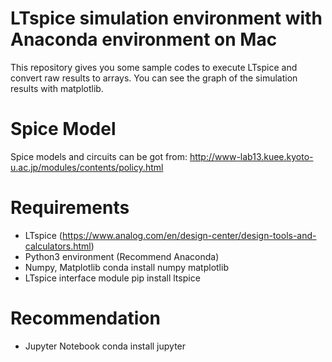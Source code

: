 # LTspice simulation environment with Anaconda environment on Mac

This repository gives you some sample codes to execute LTspice and convert raw results to arrays.
You can see the graph of the simulation results with matplotlib.

# Spice Model
Spice models and circuits can be got from:
http://www-lab13.kuee.kyoto-u.ac.jp/modules/contents/policy.html

# Requirements
- LTspice (https://www.analog.com/en/design-center/design-tools-and-calculators.html)
- Python3 environment (Recommend Anaconda)
- Numpy, Matplotlib
    conda install numpy matplotlib
- LTspice interface module
    pip install ltspice

# Recommendation
- Jupyter Notebook
    conda install jupyter
